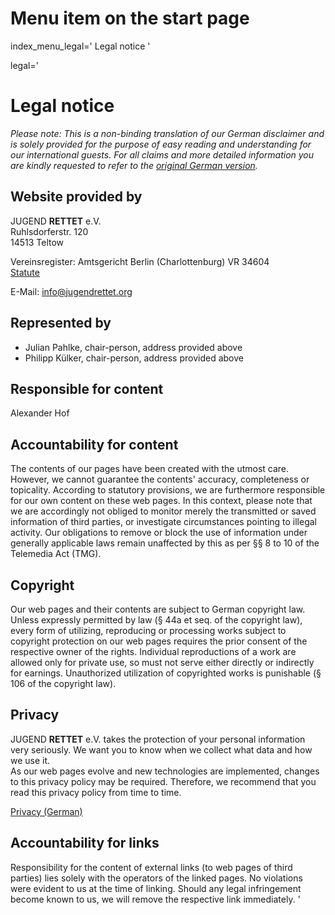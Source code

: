 # Menu item on the start page
index_menu_legal='
Legal notice
'

legal='
# Legal notice

*Please note: This is a non-binding translation of our German disclaimer and is solely provided for the purpose of easy reading and understanding for our international guests. For all claims and more detailed information you are kindly requested to refer to the [original German version](../de/legal).*

## Website provided by

JUGEND **RETTET** e.V.  
Ruhlsdorferstr. 120  
14513 Teltow  

Vereinsregister: Amtsgericht Berlin (Charlottenburg) VR 34604  
[Statute](../f/files/Vereinssatzung_v1.pdf)  

E-Mail: <info@jugendrettet.org>

## Represented by

* Julian Pahlke, chair-person, address provided above
* Philipp Külker, chair-person, address provided above

## Responsible for content

Alexander Hof  

## Accountability for content

The contents of our pages have been created with the utmost care. However, we cannot guarantee the contents' accuracy, completeness or topicality. According to statutory provisions, we are furthermore responsible for our own content on these web pages. In this context, please note that we are accordingly not obliged to monitor merely the transmitted or saved information of third parties, or investigate circumstances pointing to illegal activity. Our obligations to remove or block the use of information under generally applicable laws remain unaffected by this as per §§ 8 to 10 of the Telemedia Act (TMG).

## Copyright

Our web pages and their contents are subject to German copyright law. Unless expressly permitted by law (§ 44a et seq. of the copyright law), every form of utilizing, reproducing or processing works subject to copyright protection on our web pages requires the prior consent of the respective owner of the rights. Individual reproductions of a work are allowed only for private use, so must not serve either directly or indirectly for earnings. Unauthorized utilization of copyrighted works is punishable (§ 106 of the copyright law).

## Privacy

JUGEND **RETTET** e.V. takes the protection of your personal information very seriously. We want you to know when we collect what data and how we use it.  
As our web pages evolve and new technologies are implemented, changes to this privacy policy may be required. Therefore, we recommend that you read this privacy policy from time to time.

[Privacy (German)](./privacy)

## Accountability for links

Responsibility for the content of external links (to web pages of third parties) lies solely with the operators of the linked pages. No violations were evident to us at the time of linking. Should any legal infringement become known to us, we will remove the respective link immediately.
'
